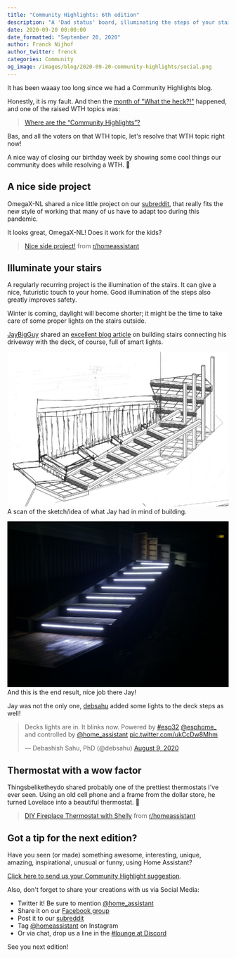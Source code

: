 ```yaml
---
title: "Community Highlights: 6th edition"
description: "A 'Dad status' board, illuminating the steps of your stairs and the most beautiful thermostat you've ever seen"
date: 2020-09-20 00:00:00
date_formatted: "September 20, 2020"
author: Franck Nijhof
author_twitter: frenck
categories: Community
og_image: /images/blog/2020-09-20-community-highlights/social.png
---
```


It has been waaay too long since we had a Community Highlights blog.

Honestly, it is my fault. And then the [month of "What the heck?!"][mwth]
happened, and one of the raised WTH topics was:

> [Where are the “Community Highlights”?][wth]

Bas, and all the voters on that WTH topic, let's resolve that
WTH topic right now!

A nice way of closing our birthday week by showing some cool things our
community does while resolving a WTH. 🥳

[mwth]: /blog/2020/09/19/summing-up-the-month-of-what-the-heck/
[wth]: https://community.home-assistant.io/t/where-are-the-community-highlights/219580

## A nice side project

OmegaX-NL shared a nice little project on our [subreddit][reddit], that really
fits the new style of working that many of us have to adapt too during this
pandemic.

It looks great, OmegaX-NL! Does it work for the kids?

<blockquote class="reddit-card">
<a href="https://www.reddit.com/r/homeassistant/comments/fyhgwj/nice_side_project/">Nice side project!</a> from <a href="http://www.reddit.com/r/homeassistant">r/homeassistant</a>
</blockquote><script async src="{{site.baseurl}}//embed.redditmedia.com/widgets/platform.js" charset="UTF-8"></script>

## Illuminate your stairs

A regularly recurring project is the illumination of the stairs.
It can give a nice, futuristic touch to your home. Good illumination of the
steps also greatly improves safety.

Winter is coming, daylight will become shorter; it might be the time
to take care of some proper lights on the stairs outside.

[JayBigGuy] shared an [excellent blog article][smart-stairs] on building stairs
connecting his driveway with the deck, of course, full of smart lights.

<p class='img'>
  <a href="https://jaybigguy10.gitlab.io/post/building-stairs-with-smart-lights-during-quarantine/">
    <img
      src='/images/blog/2020-09-20-community-highlights/scan.png'
      alt="Scan of a concept drawing of the stairs with smart lights"
      style='border: 0;box-shadow: none;'
      />
  </a>
  A scan of the sketch/idea of what Jay had in mind of building.
</p>

<p class='img'>
  <a href="https://jaybigguy10.gitlab.io/post/building-stairs-with-smart-lights-during-quarantine/">
    <img
      src='/images/blog/2020-09-20-community-highlights/result.jpg'
      alt="Picture of the end result of the stairs with smart lights Jay build."
      style='border: 0;box-shadow: none;'
      />
  </a>
  And this is the end result, nice job there Jay!
</p>

Jay was not the only one, [debsahu] added some lights to the deck steps as well!

<blockquote class="twitter-tweet"><p lang="en" dir="ltr">Decks lights are in. It blinks now. Powered by <a href="https://twitter.com/hashtag/esp32?src=hash&amp;ref_src=twsrc%5Etfw">#esp32</a> <a href="https://twitter.com/esphome_?ref_src=twsrc%5Etfw">@esphome_</a> and controlled by <a href="https://twitter.com/home_assistant?ref_src=twsrc%5Etfw">@home_assistant</a> <a href="https://t.co/ukCcDw8Mhm">pic.twitter.com/ukCcDw8Mhm</a></p>&mdash; Debashish Sahu, PhD (@debsahu) <a href="https://twitter.com/debsahu/status/1292255588618043394?ref_src=twsrc%5Etfw">August 9, 2020</a>
</blockquote>

[JayBigGuy]: https://twitter.com/jaybigguy10
[debsahu]: https://twitter.com/debsahu
[smart-stairs]: https://jaybigguy10.gitlab.io/post/building-stairs-with-smart-lights-during-quarantine/

## Thermostat with a wow factor

Thingsbeliketheydo shared probably one of the prettiest thermostats I've ever
seen. Using an old cell phone and a frame from the dollar store, he turned
Lovelace into a beautiful thermostat. 🤩

<blockquote class="reddit-card" data-card-created="1600587966">
<a href="https://www.reddit.com/r/homeassistant/comments/ig39jo/diy_fireplace_thermostat_with_shelly/">DIY Fireplace Thermostat with Shelly</a> from <a href="http://www.reddit.com/r/homeassistant">r/homeassistant</a>
</blockquote>

## Got a tip for the next edition?

Have you seen (or made) something awesome, interesting, unique, amazing, inspirational, unusual or funny, using Home Assistant?

[Click here to send us your Community Highlight suggestion](/suggest-community-highlight).

Also, don't forget to share your creations with us via Social Media:

- Twitter it! Be sure to mention [@home_assistant][twitter]
- Share it on our [Facebook group][facebook-group]
- Post it to our [subreddit][reddit]
- Tag [@homeassistant][instagram] on Instagram
- Or via chat, drop us a line in the [#lounge at Discord][chat]

See you next edition!

[chat]: https://www.home-assistant.io/join-chat
[facebook-group]: https://www.facebook.com/groups/HomeAssistant/
[instagram]: https://www.instagram.com/homeassistant/
[reddit]: https://www.reddit.com/r/homeassistant
[twitter]: https://www.twitter.com/home_assistant
